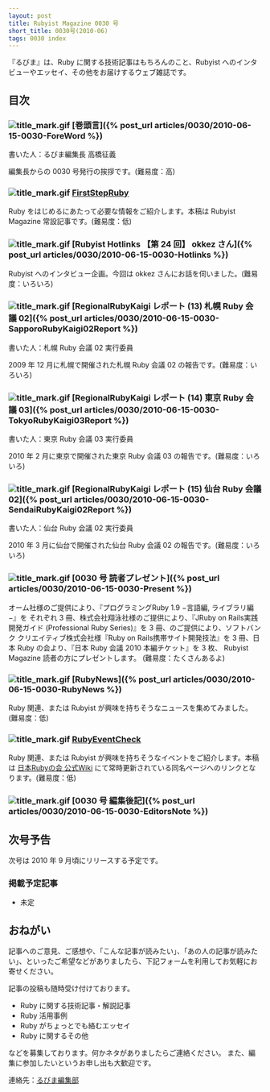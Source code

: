 ```yaml
---
layout: post
title: Rubyist Magazine 0030 号
short_title: 0030号(2010-06)
tags: 0030 index
---
```



『るびま』は、Ruby に関する技術記事はもちろんのこと、Rubyist へのインタビューやエッセイ、その他をお届けするウェブ雑誌です。

## 目次

### ![title_mark.gif]({{site.baseurl}}/images/title_mark.gif) [巻頭言]({% post_url articles/0030/2010-06-15-0030-ForeWord %})

書いた人：るびま編集長 高橋征義

編集長からの 0030 号発行の挨拶です。(難易度：高)

### ![title_mark.gif]({{site.baseurl}}/images/title_mark.gif) [FirstStepRuby](https://github.com/rubima/rubima/blob/master/first_step_ruby/first-step-ruby-2.0.md)

Ruby をはじめるにあたって必要な情報をご紹介します。本稿は Rubyist Magazine 常設記事です。(難易度：低)

### ![title_mark.gif]({{site.baseurl}}/images/title_mark.gif) [Rubyist Hotlinks 【第 24 回】 okkez さん]({% post_url articles/0030/2010-06-15-0030-Hotlinks %})

Rubyist へのインタビュー企画。今回は okkez さんにお話を伺いました。(難易度：いろいろ)

### ![title_mark.gif]({{site.baseurl}}/images/title_mark.gif) [RegionalRubyKaigi レポート (13) 札幌 Ruby 会議 02]({% post_url articles/0030/2010-06-15-0030-SapporoRubyKaigi02Report %})

書いた人：札幌 Ruby 会議 02 実行委員

2009 年 12 月に札幌で開催された札幌 Ruby 会議 02 の報告です。(難易度：いろいろ)

### ![title_mark.gif]({{site.baseurl}}/images/title_mark.gif) [RegionalRubyKaigi レポート (14) 東京 Ruby 会議 03]({% post_url articles/0030/2010-06-15-0030-TokyoRubyKaigi03Report %})

書いた人：東京 Ruby 会議 03 実行委員

2010 年 2 月に東京で開催された東京 Ruby 会議 03 の報告です。(難易度：いろいろ)

### ![title_mark.gif]({{site.baseurl}}/images/title_mark.gif) [RegionalRubyKaigi レポート (15) 仙台 Ruby 会議 02]({% post_url articles/0030/2010-06-15-0030-SendaiRubyKaigi02Report %})

書いた人：仙台 Ruby 会議 02 実行委員

2010 年 3 月に仙台で開催された仙台 Ruby 会議 02 の報告です。(難易度：いろいろ)

### ![title_mark.gif]({{site.baseurl}}/images/title_mark.gif) [0030 号 読者プレゼント]({% post_url articles/0030/2010-06-15-0030-Present %})

オーム社様のご提供により、『プログラミングRuby 1.9 −言語編, ライブラリ編−』を それぞれ 3 冊、株式会社翔泳社様のご提供により、『JRuby on Rails実践開発ガイド (Professional Ruby Series)』を 3 冊、のご提供により、ソフトバンク クリエイティブ株式会社様『Ruby on Rails携帯サイト開発技法』を 3 冊、日本 Ruby の会より、『日本 Ruby 会議 2010 本編チケット』を 3 枚、 Rubyist Magazine 読者の方にプレゼントします。 (難易度：たくさんあるよ)

### ![title_mark.gif]({{site.baseurl}}/images/title_mark.gif) [RubyNews]({% post_url articles/0030/2010-06-15-0030-RubyNews %})

Ruby 関連、または Rubyist が興味を持ちそうなニュースを集めてみました。(難易度：低)

### ![title_mark.gif]({{site.baseurl}}/images/title_mark.gif) [RubyEventCheck](http://jp.rubyist.net/?RubyEventCheck)

Ruby 関連、または Rubyist が興味を持ちそうなイベントをご紹介します。本稿は [日本Rubyの会 公式Wiki](http://jp.rubyist.net/) にて常時更新されている同名ページへのリンクとなります。(難易度：低)

### ![title_mark.gif]({{site.baseurl}}/images/title_mark.gif) [0030 号 編集後記]({% post_url articles/0030/2010-06-15-0030-EditorsNote %})

## 次号予告

次号は 2010 年 9 月頃にリリースする予定です。

### 掲載予定記事

* 未定


## おねがい

記事へのご意見、ご感想や、「こんな記事が読みたい」、「あの人の記事が読みたい」、といったご希望などがありましたら、下記フォームを利用してお気軽にお寄せください。

記事の投稿も随時受け付けております。

* Ruby に関する技術記事・解説記事
* Ruby 活用事例
* Ruby がちょっとでも絡むエッセイ
* Ruby に関するその他


などを募集しております。何かネタがありましたらご連絡ください。
また、編集に参加したいというお申し出も大歓迎です。

連絡先：[るびま編集部](mailto:magazine@ruby-no-kai.org)


